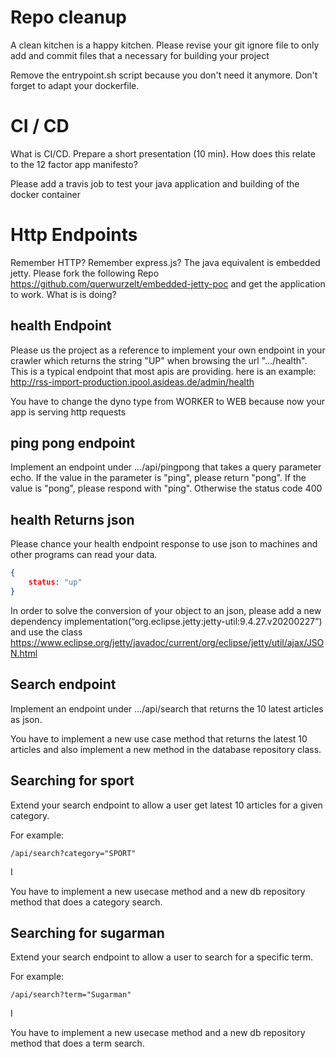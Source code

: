 Repo cleanup
============

A clean kitchen is a happy kitchen. Please revise your git ignore file
to only add and commit files that a necessary for building your project

Remove the entrypoint.sh script because you don't need it anymore. Don't 
forget to adapt your dockerfile. 


CI / CD 
=======

What is CI/CD. Prepare a short presentation (10 min). How does this relate
to the 12 factor app manifesto?

Please add a travis job to test your java application and building of the docker container


Http Endpoints
==============

Remember HTTP? Remember express.js? The java equivalent is embedded jetty. Please fork the following Repo https://github.com/querwurzelt/embedded-jetty-poc
and get the application to work. What is is doing?


health Endpoint
---------------

Please us the project as a reference to implement your own endpoint in your crawler which
returns the string "UP" when browsing the url ".../health". This is a typical endpoint that most apis are providing.
here is an example: http://rss-import-production.ipool.asideas.de/admin/health

You have to change the dyno type from WORKER to WEB because now your app is serving http requests

ping pong endpoint
------------------

Implement an endpoint under .../api/pingpong that takes a query parameter echo. If the value in the parameter
is "ping", please return "pong". If the value is "pong", please respond with "ping". Otherwise the status code 400


health Returns json
-------------------

Please chance your health endpoint response to use json to machines and other programs can read your data.

```json 
{
    status: "up"
}
```

In order to solve the conversion of your object to an json, please add a new dependency implementation(“org.eclipse.jetty:jetty-util:9.4.27.v20200227”) and 
use the class https://www.eclipse.org/jetty/javadoc/current/org/eclipse/jetty/util/ajax/JSON.html


Search endpoint
---------------

Implement an endpoint under .../api/search that returns the 10 latest articles as json.

You have to implement a new use case method that returns the latest 10 articles and also implement a new method in the database repository class.

Searching for sport
----------------------

Extend your search endpoint to allow a user get latest 10 articles for a given category.

For example:

    /api/search?category="SPORT" 
I

You have to implement a new usecase method and a new db repository method that does a category search.

Searching for sugarman
----------------------

Extend your search endpoint to allow a user to search for a specific term.

For example:

    /api/search?term="Sugarman" 
I

You have to implement a new usecase method and a new db repository method that does a term search. 
